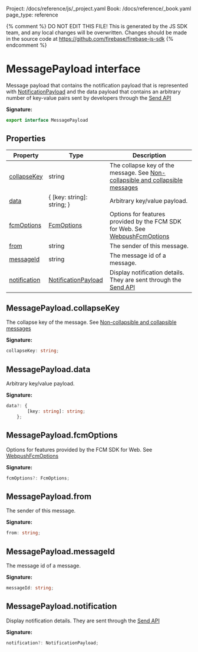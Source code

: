 Project: /docs/reference/js/_project.yaml
Book: /docs/reference/_book.yaml
page_type: reference

{% comment %}
DO NOT EDIT THIS FILE!
This is generated by the JS SDK team, and any local changes will be
overwritten. Changes should be made in the source code at
https://github.com/firebase/firebase-js-sdk
{% endcomment %}

# MessagePayload interface
Message payload that contains the notification payload that is represented with [NotificationPayload](./messaging_.notificationpayload.md#notificationpayload_interface) and the data payload that contains an arbitrary number of key-value pairs sent by developers through the [Send API](https://firebase.google.com/docs/reference/fcm/rest/v1/projects.messages#notification)

<b>Signature:</b>

```typescript
export interface MessagePayload 
```

## Properties

|  Property | Type | Description |
|  --- | --- | --- |
|  [collapseKey](./messaging_.messagepayload.md#messagepayloadcollapsekey) | string | The collapse key of the message. See [Non-collapsible and collapsible messages](https://firebase.google.com/docs/cloud-messaging/concept-options#collapsible_and_non-collapsible_messages) |
|  [data](./messaging_.messagepayload.md#messagepayloaddata) | { \[key: string\]: string; } | Arbitrary key/value payload. |
|  [fcmOptions](./messaging_.messagepayload.md#messagepayloadfcmoptions) | [FcmOptions](./messaging_.fcmoptions.md#fcmoptions_interface) | Options for features provided by the FCM SDK for Web. See [WebpushFcmOptions](https://firebase.google.com/docs/reference/fcm/rest/v1/projects.messages#webpushfcmoptions) |
|  [from](./messaging_.messagepayload.md#messagepayloadfrom) | string | The sender of this message. |
|  [messageId](./messaging_.messagepayload.md#messagepayloadmessageid) | string | The message id of a message. |
|  [notification](./messaging_.messagepayload.md#messagepayloadnotification) | [NotificationPayload](./messaging_.notificationpayload.md#notificationpayload_interface) | Display notification details. They are sent through the [Send API](https://firebase.google.com/docs/reference/fcm/rest/v1/projects.messages#notification) |

## MessagePayload.collapseKey

The collapse key of the message. See [Non-collapsible and collapsible messages](https://firebase.google.com/docs/cloud-messaging/concept-options#collapsible_and_non-collapsible_messages)

<b>Signature:</b>

```typescript
collapseKey: string;
```

## MessagePayload.data

Arbitrary key/value payload.

<b>Signature:</b>

```typescript
data?: {
        [key: string]: string;
    };
```

## MessagePayload.fcmOptions

Options for features provided by the FCM SDK for Web. See [WebpushFcmOptions](https://firebase.google.com/docs/reference/fcm/rest/v1/projects.messages#webpushfcmoptions)

<b>Signature:</b>

```typescript
fcmOptions?: FcmOptions;
```

## MessagePayload.from

The sender of this message.

<b>Signature:</b>

```typescript
from: string;
```

## MessagePayload.messageId

The message id of a message.

<b>Signature:</b>

```typescript
messageId: string;
```

## MessagePayload.notification

Display notification details. They are sent through the [Send API](https://firebase.google.com/docs/reference/fcm/rest/v1/projects.messages#notification)

<b>Signature:</b>

```typescript
notification?: NotificationPayload;
```
